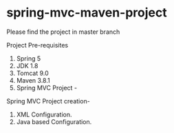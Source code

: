 # spring-mvc-maven-project
Please find the project in master branch

Project Pre-requisites

1. Spring 5
2. JDK 1.8
3. Tomcat 9.0
4. Maven 3.8.1
5. Spring MVC Project -

Spring MVC Project creation-
1. XML Configuration.
2. Java based Configuration.

